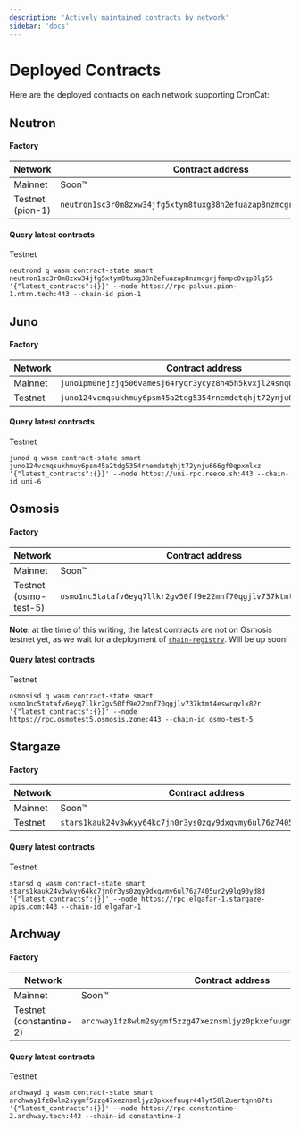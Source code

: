```yaml
---
description: 'Actively maintained contracts by network'
sidebar: 'docs'
---
```


# Deployed Contracts

Here are the deployed contracts on each network supporting CronCat:

## Neutron

#### Factory

| Network          | Contract address                                                     |
|------------------|----------------------------------------------------------------------|
| Mainnet          | Soon™                                                                |
| Testnet (pion-1) | `neutron1sc3r0m8zxw34jfg5xtym8tuxg38n2efuazap8nzmcgrjfampc0vqp0lg55` |

#### Query latest contracts

Testnet 

    neutrond q wasm contract-state smart neutron1sc3r0m8zxw34jfg5xtym8tuxg38n2efuazap8nzmcgrjfampc0vqp0lg55 '{"latest_contracts":{}}' --node https://rpc-palvus.pion-1.ntrn.tech:443 --chain-id pion-1

## Juno

#### Factory

| Network | Contract address                                                  |
|----|-------------------------------------------------------------------|
| Mainnet | `juno1pm0nejzjq506vamesj64ryqr3ycyz8h45h5kvxjl24snq0x8pzfqep4uqm` |
| Testnet | `juno124vcmqsukhmuy6psm45a2tdg5354rnemdetqhjt72ynju666gf0qpxmlxz` |

#### Query latest contracts

Testnet

    junod q wasm contract-state smart juno124vcmqsukhmuy6psm45a2tdg5354rnemdetqhjt72ynju666gf0qpxmlxz '{"latest_contracts":{}}' --node https://uni-rpc.reece.sh:443 --chain-id uni-6

## Osmosis

#### Factory

| Network     | Contract address |
|-------------|------------------|
| Mainnet     | Soon™            |
| Testnet (osmo-test-5) | `osmo1nc5tatafv6eyq7llkr2gv50ff9e22mnf70qgjlv737ktmt4eswrqvlx82r` |

**Note**: at the time of this writing, the latest contracts are not on Osmosis testnet yet, as we wait for a deployment of [`chain-registry`](https://www.npmjs.com/package/chain-registry). Will be up soon!

#### Query latest contracts

Testnet

    osmosisd q wasm contract-state smart osmo1nc5tatafv6eyq7llkr2gv50ff9e22mnf70qgjlv737ktmt4eswrqvlx82r '{"latest_contracts":{}}' --node https://rpc.osmotest5.osmosis.zone:443 --chain-id osmo-test-5

## Stargaze

#### Factory

| Network | Contract address                                                                                                     |
|----|----------------------------------------------------------------------------------------------------------------------|
| Mainnet | Soon™                                                                                                                |
| Testnet | `stars1kauk24v3wkyy64kc7jn0r3ys0zqy9dxqvmy6ul76z7405ur2y9lq90yd8d` |

#### Query latest contracts

Testnet

    starsd q wasm contract-state smart stars1kauk24v3wkyy64kc7jn0r3ys0zqy9dxqvmy6ul76z7405ur2y9lq90yd8d '{"latest_contracts":{}}' --node https://rpc.elgafar-1.stargaze-apis.com:443 --chain-id elgafar-1

## Archway

#### Factory

| Network    | Contract address                                                                                    |
|------------|-----------------------------------------------------------------------------------------------------|
| Mainnet    | Soon™ |
| Testnet (constantine-2) | `archway1fz8wlm2sygmf5zzg47xeznsmljyz0pkxefuugr44lyt58l2uertqnh87ts` |

#### Query latest contracts

Testnet

    archwayd q wasm contract-state smart archway1fz8wlm2sygmf5zzg47xeznsmljyz0pkxefuugr44lyt58l2uertqnh87ts '{"latest_contracts":{}}' --node https://rpc.constantine-2.archway.tech:443 --chain-id constantine-2

